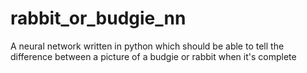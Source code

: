 # rabbit_or_budgie_nn
A neural network written in python which should be able to tell the difference between a picture of a budgie or rabbit when it's complete
